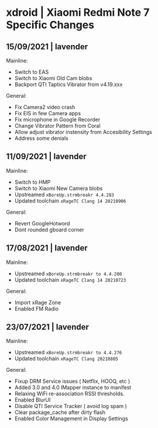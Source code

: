 # xdroid | Xiaomi Redmi Note 7 Specific Changes
## 15/09/2021 | lavender
Mainline:
 - Switch to EAS
 - Switch to Xiaomi Old Cam blobs
 - Backport QTI Taptics Vibrator from v4.19.xxx

General:
 - Fix Camera2 video crash
 - Fix EIS in few Camera apps
 - Fix microphone in Google Recorder
 - Change Vibrator Pattern from Coral
 - Allow adjust vibrator instensity from Accesibility Settings
 - Address some denials

## 11/09/2021 | lavender
Mainline:
 - Switch to HMP
 - Switch to Xiaomi New Camera blobs
 - Upstreamed `xBoreUp.strmbreakr 4.4.283`
 - Updated toolchain `xRageTC Clang 14 20210906`

General:
 - Revert GoogleHotword
 - Dont rounded gboard corner

## 17/08/2021 | lavender
Mainline:
 - Upstreamed `xBoreUp.strmbreakr to 4.4.280`
 - Updated toolchain `xRageTC Clang 14 20210723`

General:
 - Import xRage Zone
 - Enabled FM Radio

## 23/07/2021 | lavender
Mainline:
 - Upstreamed `xBoreUp.strmbreakr to 4.4.276`
 - Updated toolchain `xRageTC Clang 20210805`

General:
 - Fixup DRM Service issues ( Netflix, HOOQ, etc )
 - Added 3.0 and 4.0 IMapper instance to manifest 
 - Relaxing WiFi re-association RSSI thresholds. 
 - Enabled BlurUI
 - Disable QTI Service Tracker ( avoid log spam )
 - Clear package_cache after dirty flash 
 - Enabled Color Management in Display Settings
